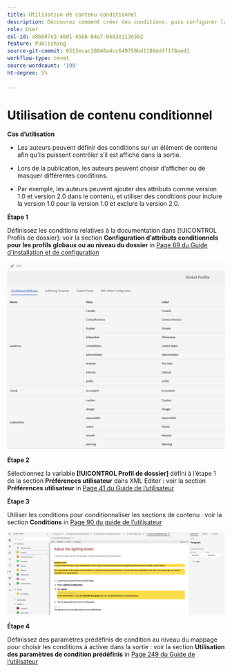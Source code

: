 ```yaml
---
title: Utilisation de contenu conditionnel
description: Découvrez comment créer des conditions, puis configurer la génération de contenu conditionnel dans [!DNL AEM Guides]
role: User
exl-id: a86007e3-48d1-458b-84a7-b683e113e5b2
feature: Publishing
source-git-commit: 0513ecac38840a4cc649758bd1180edff1f8aed1
workflow-type: tm+mt
source-wordcount: '199'
ht-degree: 5%

---
```


# Utilisation de contenu conditionnel

**Cas d’utilisation**


* Les auteurs peuvent définir des conditions sur un élément de contenu afin qu’ils puissent contrôler s’il est affiché dans la sortie.

* Lors de la publication, les auteurs peuvent choisir d’afficher ou de masquer différentes conditions.

* Par exemple, les auteurs peuvent ajouter des attributs comme version 1.0 et version 2.0 dans le contenu, et utiliser des conditions pour inclure la version 1.0 pour la version 1.0 et exclure la version 2.0.

**Étape 1**

Définissez les conditions relatives à la documentation dans [!UICONTROL Profils de dossier]: voir la section **Configuration d’attributs conditionnels pour les profils globaux ou au niveau du dossier** in [Page 69 du Guide d&#39;installation et de configuration](https://helpx.adobe.com/content/dam/help/en/xml-documentation-solution/4-2/Adobe-Experience-Manager-Guides_Installation-Configuration-Guide_EN.pdf)

![Configuration de conditions dans les profils de dossier](assets/conditions-in-profiles.png)

**Étape 2**

Sélectionnez la variable **[!UICONTROL Profil de dossier]** défini à l’étape 1 de la section **Préférences utilisateur** dans XML Editor : voir la section **Préférences utilisateur** in [Page 41 du Guide de l’utilisateur](https://helpx.adobe.com/content/dam/help/en/xml-documentation-solution/4-2/Adobe-Experience-Manager-Guides_User-Guide_EN.pdf)


**Étape 3**

Utiliser les conditions pour conditionnaliser les sections de contenu : voir la section **Conditions** in [Page 90 du guide de l’utilisateur](https://helpx.adobe.com/content/dam/help/en/xml-documentation-solution/4-2/Adobe-Experience-Manager-Guides_User-Guide_EN.pdf)

![Conditions d’utilisation dans l’éditeur web](assets/conditions-in-web-editor.png)

**Étape 4**

Définissez des paramètres prédéfinis de condition au niveau du mappage pour choisir les conditions à activer dans la sortie : voir la section **Utilisation des paramètres de condition prédéfinis** in [Page 249 du Guide de l’utilisateur](https://helpx.adobe.com/content/dam/help/en/xml-documentation-solution/4-2/Adobe-Experience-Manager-Guides_User-Guide_EN.pdf)
